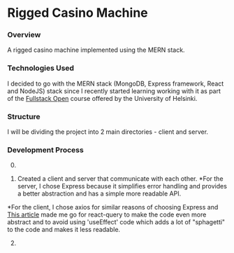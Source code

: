 # Rigged Casino Machine

### Overview
A rigged casino machine implemented using the MERN stack.

### Technologies Used

I decided to go with the MERN stack (MongoDB, Express framework, React and NodeJS) stack since I recently started learning working with it as part of the [Fullstack Open](https://fullstackopen.com/en/about/) course offered by the University of Helsinki.

### Structure

I will be dividing the project into 2 main directories - client and server.

### Development Process
0. 

1. Created a client and server that communicate with each other. 
*For the server, I chose Express because it simplifies error handling and provides a better abstraction and has a simple more readable API.

*For the client, I chose axios for similar reasons of choosing Express and [This article](https://tkdodo.eu/blog/why-you-want-react-query) made me go for react-query to make the code even more abstract and to avoid using 'useEffect' code which adds a lot of "sphagetti" to the code and makes it less readable. 

2. 
